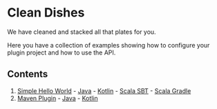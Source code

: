 Clean Dishes
============
We have cleaned and stacked all that plates for you.
 
Here you have a collection of examples showing how to configure your plugin project and how to use the API.

Contents
--------
1. [Simple Hello World][001] - [Java][001 J] - [Kotlin][001 K] - [Scala SBT][001 S SBT] - [Scala Gradle][001 S G]
2. [Maven Plugin][002] - [Java][002 J] - [Kotlin][002 K]
 
[002]: 002%20MavenPlugin
[002 K]: 002%20MavenPlugin/Kotlin
[002 J]: 002%20MavenPlugin/Java

[001]: 001%20Simple%20Hello%20World
[001 J]: 001%20Simple%20Hello%20World/Java
[001 K]: 001%20Simple%20Hello%20World/Kotlin
[001 S SBT]: 001%20Simple%20Hello%20World/Scala/SBT
[001 S G]: 001%20Simple%20Hello%20World/Scala/Gradle
